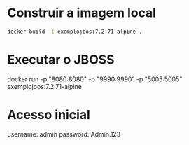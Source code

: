 
# Construir a imagem local
```bash
docker build -t exemplojbos:7.2.71-alpine .
```

# Executar o JBOSS

docker run -p "8080:8080" -p "9990:9990" -p  "5005:5005" exemplojbos:7.2.71-alpine

# Acesso inicial
username: admin
password: Admin.123